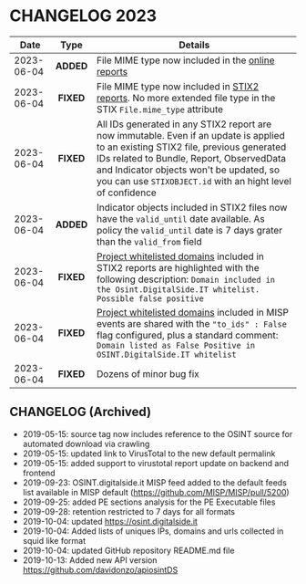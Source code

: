 # CHANGELOG 2023
| Date	    | Type      | Details |
| --------- | :-------: | ------- |
| 2023-06-04| **ADDED** | File MIME type now included in the [online reports](https://osint.digitalside.it/report/) |
| 2023-06-04| **FIXED** | File MIME type now included in [STIX2 reports](https://osint.digitalside.it/Threat-Intel/stix2/). No more extended file type in the STIX `File.mime_type` attribute |
| 2023-06-04| **FIXED** | All IDs generated in any STIX2 report are now immutable. Even if an update is applied to an existing STIX2 file, previous generated IDs related to Bundle, Report, ObservedData and Indicator objects won't be updated, so you can use `STIXOBJECT.id` with an hight level of confidence |
| 2023-06-04| **ADDED** | Indicator objects included in STIX2 files now have the `valid_until` date available. As policy the `valid_until` date is 7 days grater than the `valid_from` field |
| 2023-06-04| **FIXED** | [Project whitelisted domains](https://github.com/davidonzo/Threat-Intel-Domain-WL) included in STIX2 reports are highlighted with the following description: `Domain included in the Osint.DigitalSide.IT whitelist. Possible false positive` |
| 2023-06-04| **FIXED** | [Project whitelisted domains](https://github.com/davidonzo/Threat-Intel-Domain-WL) included in MISP events are shared with the `"to_ids" : False` flag configured, plus a standard comment: `Domain listed as False Positive in OSINT.DigitalSide.IT whitelist` |
| 2023-06-04| **FIXED** | Dozens of minor bug fix |


## CHANGELOG (Archived)
* 2019-05-15: source tag now includes reference to the OSINT source for automated download via crawling
* 2019-05-15: updated link to VirusTotal to the new default permalink
* 2019-05-15: added support to virustotal report update on backend and frontend
* 2019-09-23: OSINT.digitalside.it MISP feed added to the default feeds list available in MISP default (https://github.com/MISP/MISP/pull/5200)
* 2019-09-25: added PE sections analysis for the PE Executable files 
* 2019-09-28: retention restricted to 7 days for all formats
* 2019-10-04: updated https://osint.digitalside.it
* 2019-10-04: Added lists of uniques IPs, domains and urls collected in squid like format
* 2019-10-04: updated GitHub repository README.md file
* 2019-10-13: Added new API version https://github.com/davidonzo/apiosintDS
